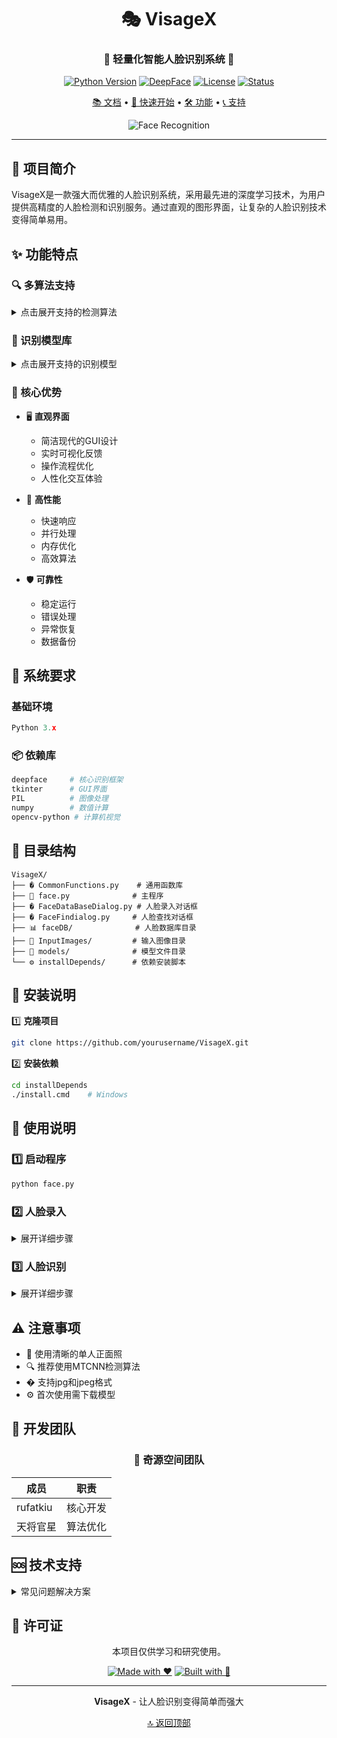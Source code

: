 <div align="center">

<a id="readme-top"></a>

# 🎭 VisageX

<h3>🌟 轻量化智能人脸识别系统 🌟</h3>

[![Python Version](https://img.shields.io/badge/Python-3.x-blue.svg)](https://www.python.org/)
[![DeepFace](https://img.shields.io/badge/DeepFace-Latest-green.svg)](https://github.com/serengil/deepface)
[![License](https://img.shields.io/badge/License-MIT-yellow.svg)](LICENSE)
[![Status](https://img.shields.io/badge/Status-Active-success.svg)](https://github.com)

[📚 文档](#documentation) •
[🚀 快速开始](#quick-start) •
[🛠️ 功能](#features) •
[📞 支持](#support)

![Face Recognition](https://img.shields.io/badge/🔍-Face%20Recognition-brightgreen)

</div>

---

<a id="features"></a>
## 🌟 项目简介

VisageX是一款强大而优雅的人脸识别系统，采用最先进的深度学习技术，为用户提供高精度的人脸检测和识别服务。通过直观的图形界面，让复杂的人脸识别技术变得简单易用。

## ✨ 功能特点

### 🔍 多算法支持
<details>
<summary>点击展开支持的检测算法</summary>

| 算法 | 特点 | 适用场景 |
|------|------|----------|
| MTCNN | 高精度 | 通用场景 |
| RetinaFace | 快速准确 | 实时检测 |
| OpenCV | 轻量级 | 简单场景 |
| SSD | 高性能 | 大规模处理 |
| DLIB | 稳定可靠 | 精确检测 |
| MediaPipe | 实时性强 | 视频流处理 |
| YOLOv8 | 最新技术 | 复杂场景 |
| CenterFace | 平衡型 | 移动端 |

</details>

### 🧠 识别模型库
<details>
<summary>点击展开支持的识别模型</summary>

| 模型 | 精度 | 特点 |
|------|------|------|
| SFace | ⭐⭐⭐⭐⭐ | 最新技术 |
| Facenet | ⭐⭐⭐⭐ | 经典可靠 |
| ArcFace | ⭐⭐⭐⭐⭐ | 高精度 |
| VGG-Face | ⭐⭐⭐ | 稳定 |
| Facenet512 | ⭐⭐⭐⭐ | 高维特征 |
| OpenFace | ⭐⭐⭐ | 开源友好 |
| DeepFace | ⭐⭐⭐⭐ | 深度学习 |
| DeepID | ⭐⭐⭐ | 经典架构 |
| Dlib | ⭐⭐⭐ | 传统稳定 |
| GhostFaceNet | ⭐⭐⭐⭐⭐ | 轻量高效 |

</details>

### 💫 核心优势

- 🖥️ **直观界面**
  - 简洁现代的GUI设计
  - 实时可视化反馈
  - 操作流程优化
  - 人性化交互体验

- 🚀 **高性能**
  - 快速响应
  - 并行处理
  - 内存优化
  - 高效算法

- 🛡️ **可靠性**
  - 稳定运行
  - 错误处理
  - 异常恢复
  - 数据备份

<a id="quick-start"></a>
## 🔧 系统要求

### 基础环境
```python
Python 3.x
```

### 📦 依赖库
```bash
deepface     # 核心识别框架
tkinter      # GUI界面
PIL          # 图像处理
numpy        # 数值计算
opencv-python # 计算机视觉
```

## 📁 目录结构

```
VisageX/
├── � CommonFunctions.py    # 通用函数库
├── 🎯 face.py              # 主程序
├── � FaceDataBaseDialog.py # 人脸录入对话框
├── � FaceFindialog.py     # 人脸查找对话框
├── 📊 faceDB/              # 人脸数据库目录
├── 📸 InputImages/         # 输入图像目录
├── 🧠 models/              # 模型文件目录
└── ⚙️ installDepends/      # 依赖安装脚本
```

## 🚀 安装说明

1️⃣ **克隆项目**
```bash
git clone https://github.com/yourusername/VisageX.git
```

2️⃣ **安装依赖**
```bash
cd installDepends
./install.cmd    # Windows
```

<a id="documentation"></a>
## 📖 使用说明

### 1️⃣ 启动程序
```bash
python face.py
```

### 2️⃣ 人脸录入
<details>
<summary>展开详细步骤</summary>

1. 点击 "人脸录入" 按钮
2. 选择需要录入的图像文件
3. 选择人脸检测算法
4. 系统自动检测人脸并显示
5. 输入姓名后点击 "入库" 保存

> 💡 提示：建议使用清晰的正面照片，光线充足

</details>

### 3️⃣ 人脸识别
<details>
<summary>展开详细步骤</summary>

1. 点击 "人脸识别" 按钮
2. 选择需要识别的图像文件
3. 选择人脸检测算法和匹配模型
4. 系统自动进行人脸匹配
5. 查看识别结果和相似度

> 💡 提示：首次使用会自动下载模型文件

</details>

## ⚠️ 注意事项

- 📸 使用清晰的单人正面照
- 🔍 推荐使用MTCNN检测算法
- � 支持jpg和jpeg格式
- ⚙️ 首次使用需下载模型

## 👥 开发团队

<div align="center">

### 🌟 奇源空间团队

| 成员 | 职责 |
|------|------|
| rufatkiu | 核心开发 |
| 天将官星 | 算法优化 |

</div>

<a id="support"></a>
## 🆘 技术支持

<details>
<summary>常见问题解决方案</summary>

### 1. 安装问题
- ✓ 检查Python版本
- ✓ 确认依赖完整性
- ✓ 查看安装日志

### 2. 运行问题
- ✓ 验证图像格式
- ✓ 确认模型下载
- ✓ 检查内存占用

### 3. 识别问题
- ✓ 确保光线充足
- ✓ 使用正面照片
- ✓ 调整算法参数

</details>

## 📄 许可证

<div align="center">

本项目仅供学习和研究使用。

[![Made with ❤️](https://img.shields.io/badge/Made%20with-❤️-red.svg)](https://github.com)
[![Built with 🦾](https://img.shields.io/badge/Built%20with-🦾-blue.svg)](https://github.com)

</div>

---

<div align="center">

**VisageX** - 让人脸识别变得简单而强大

[🔝 返回顶部](#readme-top)

</div>
